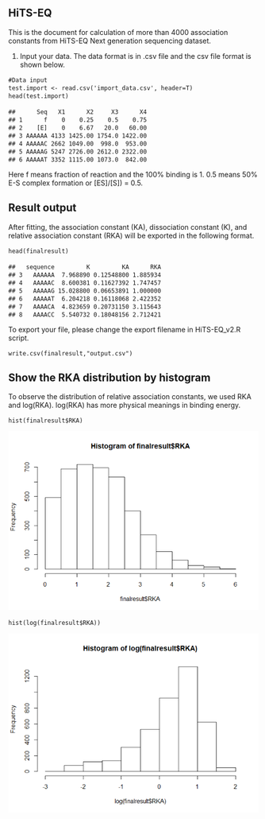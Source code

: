 HiTS-EQ
-------

This is the document for calculation of more than 4000 association
constants from HiTS-EQ Next generation sequencing dataset.

1.  Input your data. The data format is in .csv file and the csv file
    format is shown below.

<!-- -->

    #Data input
    test.import <- read.csv('import_data.csv', header=T)
    head(test.import)

    ##      Seq   X1      X2     X3      X4
    ## 1      f    0    0.25    0.5    0.75
    ## 2    [E]    0    6.67   20.0   60.00
    ## 3 AAAAAA 4133 1425.00 1754.0 1422.00
    ## 4 AAAAAC 2662 1049.00  998.0  953.00
    ## 5 AAAAAG 5247 2726.00 2612.0 2322.00
    ## 6 AAAAAT 3352 1115.00 1073.0  842.00

Here f means fraction of reaction and the 100% binding is 1. 0.5 means
50% E-S complex formation or \[ES\]/\[S\]) = 0.5.

Result output
-------------

After fitting, the association constant (KA), dissociation constant (K),
and relative association constant (RKA) will be exported in the
following format.

    head(finalresult)

    ##   sequence         K         KA      RKA
    ## 3   AAAAAA  7.968890 0.12548800 1.885934
    ## 4   AAAAAC  8.600381 0.11627392 1.747457
    ## 5   AAAAAG 15.028800 0.06653891 1.000000
    ## 6   AAAAAT  6.204218 0.16118068 2.422352
    ## 7   AAAACA  4.823659 0.20731150 3.115643
    ## 8   AAAACC  5.540732 0.18048156 2.712421

To export your file, please change the export filename in HiTS-EQ\_v2.R
script.

    write.csv(finalresult,"output.csv")

Show the RKA distribution by histogram
--------------------------------------

To observe the distribution of relative association constants, we used
RKA and log(RKA). log(RKA) has more physical meanings in binding energy.

    hist(finalresult$RKA)

![](README_files/figure-markdown_strict/unnamed-chunk-5-1.png)

    hist(log(finalresult$RKA))

![](README_files/figure-markdown_strict/unnamed-chunk-6-1.png)
